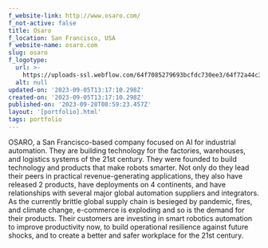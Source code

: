 ```yaml
---
f_website-link: http://www.osaro.com/
f_not-active: false
title: Osaro
f_location: San Francisco, USA
f_website-name: osaro.com
slug: osaro
f_logotype:
  url: >-
    https://uploads-ssl.webflow.com/64f7085279693bcfdc730ee3/64f72a44c3665a5933b9fe6d_Osaro.jpeg
  alt: null
updated-on: '2023-09-05T13:17:10.298Z'
created-on: '2023-09-05T13:17:10.298Z'
published-on: '2023-09-28T08:59:23.457Z'
layout: '[portfolio].html'
tags: portfolio
---
```


OSARO, a San Francisco-based company focused on AI for industrial automation. They are building technology for the factories, warehouses, and logistics systems of the 21st century. They were founded to build technology and products that make robots smarter. Not only do they lead their peers in practical revenue-generating applications, they also have released 2 products, have deployments on 4 continents, and have relationships with several major global automation suppliers and integrators. As the currently brittle global supply chain is besieged by pandemic, fires, and climate change, e-commerce is exploding and so is the demand for their products. Their customers are investing in smart robotics automation to improve productivity now, to build operational resilience against future shocks, and to create a better and safer workplace for the 21st century.  

  

‍
